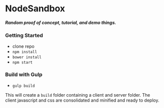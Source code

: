 # NodeSandbox

##### Random proof of concept, tutorial, and demo things.

### Getting Started

- clone repo
- `npm install`
- `bower install`
- `npm start`

### Build with Gulp

- `gulp build`

This will create a `build` folder containing a client and server folder.  The client javascript and css are consolidated and minified and ready to deploy.
